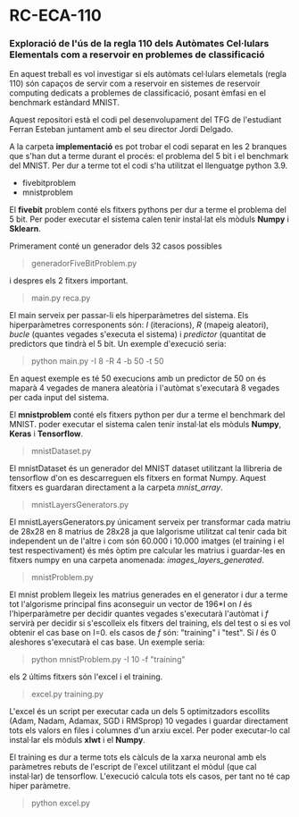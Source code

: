 # RC-ECA-110
### Exploració de l'ús de la regla 110 dels Autòmates Cel·lulars Elementals com a reservoir en problemes de classificació

En aquest treball es vol investigar si els autòmats cel·lulars elemetals (regla 110) són capaços de servir com a reservoir en sistemes de reservoir computing dedicats a problemes de classificació, posant èmfasi en el benchmark estàndard MNIST.

Aquest repositori està el codi pel desenvolupament del TFG de l'estudiant Ferran Esteban juntament amb el seu director Jordi Delgado.

A la carpeta **implementació** es pot trobar el codi separat en les 2 branques que s'han dut a terme durant el procés: el problema del 5 bit i el benchmark del MNIST. Per dur a terme tot el codi s'ha utilitzat el llenguatge python 3.9.

- fivebitproblem
- mnistproblem

El **fivebit** problem conté els fitxers pythons per dur a terme el problema del 5 bit. Per poder executar el sistema calen tenir instal·lat els mòduls **Numpy** i **Sklearn**.

Primerament conté un generador dels 32 casos possibles
> generadorFiveBitProblem.py

i despres els 2 fitxers important.
> main.py
> reca.py

El main serveix per passar-li els hiperparàmetres del sistema. Els hiperparàmetres corresponents són: *I* (iteracions), *R* (mapeig aleatori), *bucle* (quantes vegades s'executa el sistema) i *predictor* (quantitat de predictors que tindrà el 5 bit. Un exemple d'execució seria:

> python main.py -I 8 -R 4 -b 50 -t 50

En aquest exemple es té 50 execucions amb un predictor de 50 on és maparà 4 vegades de manera aleatòria i l'autòmat s'executarà 8 vegades per cada input del sistema.

El **mnistproblem** conté els fitxers python per dur a terme el benchmark del MNIST. poder executar el sistema calen tenir instal·lat els mòduls **Numpy**, **Keras** i **Tensorflow**.
> mnistDataset.py

El mnistDataset és un generador del MNIST dataset utilitzant la llibreria de tensorflow d'on es descarreguen els fitxers en format Numpy. Aquest fitxers es guardaran directament a la carpeta *mnist_array*.

> mnistLayersGenerators.py

El mnistLayersGenerators.py únicament serveix per transformar cada matriu de 28x28 en 8 matrius de 28x28 ja que lalgorisme utilitzat cal tenir cada bit independent un de l'altre i com són 60.000 i 10.000 imatges (el training i el test respectivament) és més òptim pre calcular les matrius i guardar-les en fitxers numpy en una carpeta anomenada: *images_layers_generated*.
> mnistProblem.py

El mnist problem llegeix les matrius generades en el generator i dur a terme tot l'algorisme principal fins aconseguir un vector de 196*I on *I* és l'hiperparàmetre per decidir quantes vegades s'executarà l'autòmat i *f* servirà per decidir si s'escolleix els fitxers del training, els del test o si es vol obtenir el cas base on I=0. els casos de *f* són: "training" i  "test". Si *I* és 0 aleshores s'executarà el cas base.  Un exemple seria:
> python mnistProblem.py -I 10 -f "training"

els 2 últims fitxers són l'excel i el training.
> excel.py
> training.py

L'excel és un script per executar cada un dels 5 optimitzadors escollits (Adam, Nadam, Adamax, SGD i RMSprop) 10 vegades i guardar directament tots els valors en files i columnes d'un arxiu excel. Per poder executar-lo cal instal·lar els mòduls **xlwt** i el **Numpy**.

El training es dur a terme tots els càlculs de la xarxa neuronal amb els paràmetres rebuts de l'escript de l'excel utilitzant el mòdul (que cal instal·lar) de tensorflow. L'execució calcula tots els casos, per tant no té cap hiper paràmetre.
> python excel.py

